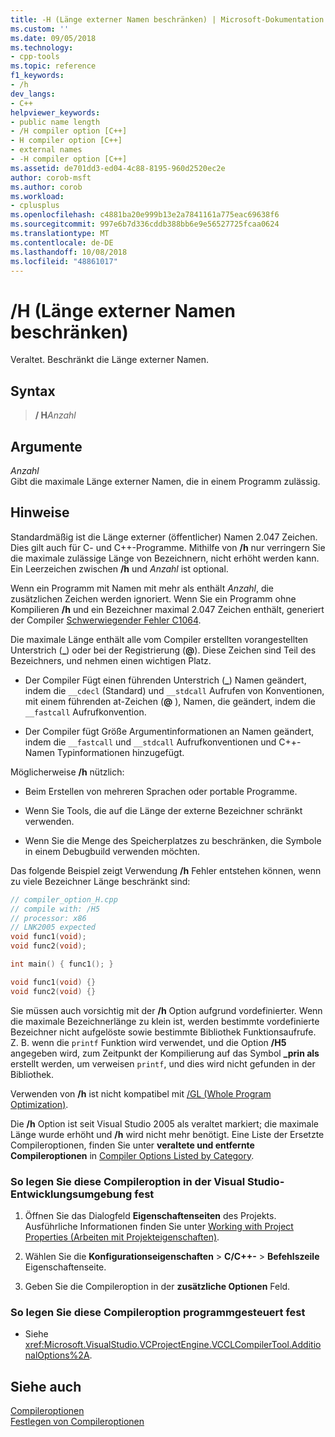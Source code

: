 ```yaml
---
title: -H (Länge externer Namen beschränken) | Microsoft-Dokumentation
ms.custom: ''
ms.date: 09/05/2018
ms.technology:
- cpp-tools
ms.topic: reference
f1_keywords:
- /h
dev_langs:
- C++
helpviewer_keywords:
- public name length
- /H compiler option [C++]
- H compiler option [C++]
- external names
- -H compiler option [C++]
ms.assetid: de701dd3-ed04-4c88-8195-960d2520ec2e
author: corob-msft
ms.author: corob
ms.workload:
- cplusplus
ms.openlocfilehash: c4881ba20e999b13e2a7841161a775eac69638f6
ms.sourcegitcommit: 997e6b7d336cddb388bb6e9e56527725fcaa0624
ms.translationtype: MT
ms.contentlocale: de-DE
ms.lasthandoff: 10/08/2018
ms.locfileid: "48861017"
---
```

# <a name="h-restrict-length-of-external-names"></a>/H (Länge externer Namen beschränken)

Veraltet. Beschränkt die Länge externer Namen.

## <a name="syntax"></a>Syntax

> **/ H**<em>Anzahl</em>

## <a name="arguments"></a>Argumente

*Anzahl*<br/>
Gibt die maximale Länge externer Namen, die in einem Programm zulässig.

## <a name="remarks"></a>Hinweise

Standardmäßig ist die Länge externer (öffentlicher) Namen 2.047 Zeichen. Dies gilt auch für C- und C++-Programme. Mithilfe von **/h** nur verringern Sie die maximale zulässige Länge von Bezeichnern, nicht erhöht werden kann. Ein Leerzeichen zwischen **/h** und *Anzahl* ist optional.

Wenn ein Programm mit Namen mit mehr als enthält *Anzahl*, die zusätzlichen Zeichen werden ignoriert. Wenn Sie ein Programm ohne Kompilieren **/h** und ein Bezeichner maximal 2.047 Zeichen enthält, generiert der Compiler [Schwerwiegender Fehler C1064](../../error-messages/compiler-errors-1/fatal-error-c1064.md).

Die maximale Länge enthält alle vom Compiler erstellten vorangestellten Unterstrich (**\_**) oder bei der Registrierung (**\@**). Diese Zeichen sind Teil des Bezeichners, und nehmen einen wichtigen Platz.

- Der Compiler Fügt einen führenden Unterstrich (**\_**) Namen geändert, indem die `__cdecl` (Standard) und `__stdcall` Aufrufen von Konventionen, mit einem führenden at-Zeichen (**\@** ), Namen, die geändert, indem die `__fastcall` Aufrufkonvention.

- Der Compiler fügt Größe Argumentinformationen an Namen geändert, indem die `__fastcall` und `__stdcall` Aufrufkonventionen und C++-Namen Typinformationen hinzugefügt.

Möglicherweise **/h** nützlich:

- Beim Erstellen von mehreren Sprachen oder portable Programme.

- Wenn Sie Tools, die auf die Länge der externe Bezeichner schränkt verwenden.

- Wenn Sie die Menge des Speicherplatzes zu beschränken, die Symbole in einem Debugbuild verwenden möchten.

Das folgende Beispiel zeigt Verwendung **/h** Fehler entstehen können, wenn zu viele Bezeichner Länge beschränkt sind:

```cpp
// compiler_option_H.cpp
// compile with: /H5
// processor: x86
// LNK2005 expected
void func1(void);
void func2(void);

int main() { func1(); }

void func1(void) {}
void func2(void) {}
```

Sie müssen auch vorsichtig mit der **/h** Option aufgrund vordefinierter. Wenn die maximale Bezeichnerlänge zu klein ist, werden bestimmte vordefinierte Bezeichner nicht aufgelöste sowie bestimmte Bibliothek Funktionsaufrufe. Z. B. wenn die `printf` Funktion wird verwendet, und die Option **/H5** angegeben wird, zum Zeitpunkt der Kompilierung auf das Symbol **_prin als** erstellt werden, um verweisen `printf`, und dies wird nicht gefunden in der Bibliothek.

Verwenden von **/h** ist nicht kompatibel mit [/GL (Whole Program Optimization)](../../build/reference/gl-whole-program-optimization.md).

Die **/h** Option ist seit Visual Studio 2005 als veraltet markiert; die maximale Länge wurde erhöht und **/h** wird nicht mehr benötigt. Eine Liste der Ersetzte Compileroptionen, finden Sie unter **veraltete und entfernte Compileroptionen** in [Compiler Options Listed by Category](../../build/reference/compiler-options-listed-by-category.md).

### <a name="to-set-this-compiler-option-in-the-visual-studio-development-environment"></a>So legen Sie diese Compileroption in der Visual Studio-Entwicklungsumgebung fest

1. Öffnen Sie das Dialogfeld **Eigenschaftenseiten** des Projekts. Ausführliche Informationen finden Sie unter [Working with Project Properties (Arbeiten mit Projekteigenschaften)](../../ide/working-with-project-properties.md).

1. Wählen Sie die **Konfigurationseigenschaften** > **C/C++-** > **Befehlszeile** Eigenschaftenseite.

1. Geben Sie die Compileroption in der **zusätzliche Optionen** Feld.

### <a name="to-set-this-compiler-option-programmatically"></a>So legen Sie diese Compileroption programmgesteuert fest

- Siehe <xref:Microsoft.VisualStudio.VCProjectEngine.VCCLCompilerTool.AdditionalOptions%2A>.

## <a name="see-also"></a>Siehe auch

[Compileroptionen](../../build/reference/compiler-options.md)<br/>
[Festlegen von Compileroptionen](../../build/reference/setting-compiler-options.md)

